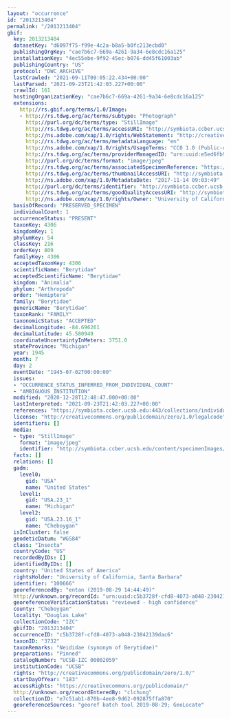 ```yaml
---
layout: "occurrence"
id: "2013213404"
permalink: "/2013213404"
gbif:
  key: 2013213404
  datasetKey: "d6097f75-f99e-4c2a-b8a5-b0fc213ecbd0"
  publishingOrgKey: "cae7b6c7-669a-4261-9a34-6e8cdc16a125"
  installationKey: "4ec55ebe-9f92-45ec-b076-dd45f61003ab"
  publishingCountry: "US"
  protocol: "DWC_ARCHIVE"
  lastCrawled: "2021-09-11T09:05:22.434+00:00"
  lastParsed: "2021-09-23T21:42:03.227+00:00"
  crawlId: 161
  hostingOrganizationKey: "cae7b6c7-669a-4261-9a34-6e8cdc16a125"
  extensions:
    http://rs.gbif.org/terms/1.0/Image:
    - http://rs.tdwg.org/ac/terms/subtype: "Photograph"
      http://purl.org/dc/terms/type: "StillImage"
      http://rs.tdwg.org/ac/terms/accessURI: "http://symbiota.ccber.ucsb.edu/content/specimenImages/UCSB_IZC/UCSB-IZC00002/UCSB-IZC_00002059_lg.jpg"
      http://ns.adobe.com/xap/1.0/rights/WebStatement: "http://creativecommons.org/publicdomain/zero/1.0/"
      http://rs.tdwg.org/ac/terms/metadataLanguage: "en"
      http://ns.adobe.com/xap/1.0/rights/UsageTerms: "CC0 1.0 (Public-domain)"
      http://rs.tdwg.org/ac/terms/providerManagedID: "urn:uuid:e5ed6fb9-99c0-40d3-b16c-29a6c7d5b778"
      http://purl.org/dc/terms/format: "image/jpeg"
      http://rs.tdwg.org/ac/terms/associatedSpecimenReference: "https://symbiota.ccber.ucsb.edu:443/collections/individual/index.php?occid=100666"
      http://rs.tdwg.org/ac/terms/thumbnailAccessURI: "http://symbiota.ccber.ucsb.edu/content/specimenImages/UCSB_IZC/UCSB-IZC00002/UCSB-IZC_00002059_tn.jpg"
      http://ns.adobe.com/xap/1.0/MetadataDate: "2017-11-14 09:03:49"
      http://purl.org/dc/terms/identifier: "http://symbiota.ccber.ucsb.edu/content/specimenImages/UCSB_IZC/UCSB-IZC00002/UCSB-IZC_00002059_lg.jpg"
      http://rs.tdwg.org/ac/terms/goodQualityAccessURI: "http://symbiota.ccber.ucsb.edu/content/specimenImages/UCSB_IZC/UCSB-IZC00002/UCSB-IZC_00002059.jpg"
      http://ns.adobe.com/xap/1.0/rights/Owner: "University of California, Santa Barbara"
  basisOfRecord: "PRESERVED_SPECIMEN"
  individualCount: 1
  occurrenceStatus: "PRESENT"
  taxonKey: 4306
  kingdomKey: 1
  phylumKey: 54
  classKey: 216
  orderKey: 809
  familyKey: 4306
  acceptedTaxonKey: 4306
  scientificName: "Berytidae"
  acceptedScientificName: "Berytidae"
  kingdom: "Animalia"
  phylum: "Arthropoda"
  order: "Hemiptera"
  family: "Berytidae"
  genericName: "Berytidae"
  taxonRank: "FAMILY"
  taxonomicStatus: "ACCEPTED"
  decimalLongitude: -84.696261
  decimalLatitude: 45.580949
  coordinateUncertaintyInMeters: 3751.0
  stateProvince: "Michigan"
  year: 1945
  month: 7
  day: 2
  eventDate: "1945-07-02T00:00:00"
  issues:
  - "OCCURRENCE_STATUS_INFERRED_FROM_INDIVIDUAL_COUNT"
  - "AMBIGUOUS_INSTITUTION"
  modified: "2020-12-28T12:48:47.000+00:00"
  lastInterpreted: "2021-09-23T21:42:03.227+00:00"
  references: "https://symbiota.ccber.ucsb.edu:443/collections/individual/index.php?occid=100666"
  license: "http://creativecommons.org/publicdomain/zero/1.0/legalcode"
  identifiers: []
  media:
  - type: "StillImage"
    format: "image/jpeg"
    identifier: "http://symbiota.ccber.ucsb.edu/content/specimenImages/UCSB_IZC/UCSB-IZC00002/UCSB-IZC_00002059_lg.jpg"
  facts: []
  relations: []
  gadm:
    level0:
      gid: "USA"
      name: "United States"
    level1:
      gid: "USA.23_1"
      name: "Michigan"
    level2:
      gid: "USA.23.16_1"
      name: "Cheboygan"
  isInCluster: false
  geodeticDatum: "WGS84"
  class: "Insecta"
  countryCode: "US"
  recordedByIDs: []
  identifiedByIDs: []
  country: "United States of America"
  rightsHolder: "University of California, Santa Barbara"
  identifier: "100666"
  georeferencedBy: "entan (2019-08-29 14:44:49)"
  http://unknown.org/recordId: "urn:uuid:c5b3728f-cfd8-4073-a048-23042139dac6"
  georeferenceVerificationStatus: "reviewed - high confidence"
  county: "Cheboygan"
  locality: "Douglas Lake"
  collectionCode: "IZC"
  gbifID: "2013213404"
  occurrenceID: "c5b3728f-cfd8-4073-a048-23042139dac6"
  taxonID: "3732"
  taxonRemarks: "Neididae (synonym of Berytidae)"
  preparations: "Pinned"
  catalogNumber: "UCSB-IZC 00002059"
  institutionCode: "UCSB"
  rights: "http://creativecommons.org/publicdomain/zero/1.0/"
  startDayOfYear: "183"
  accessRights: "https://creativecommons.org/publicdomain/"
  http://unknown.org/recordEnteredBy: "clchung"
  collectionID: "e7c51ab1-870b-4ee8-9d62-092875ffa870"
  georeferenceSources: "georef batch tool 2019-08-29; GeoLocate"
---
```

